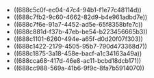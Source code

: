 - ((688c5c0f-ec04-47c4-94b1-f1e77c48114d))
- ((688c7fb2-9c60-4662-82d9-b4e961adbd7e))
- ((688c7f6e-91a7-4452-ad5e-65f8358bfe7c))
- ((688c881d-f37b-47eb-be54-b223456665b3))
- ((688c1101-6260-494e-a65f-d0d20f07f303))
- ((688c1422-2179-4505-95b7-790d473368d7))
- ((688c1875-3a18-458e-bacf-a1c34163a49a))
- ((688cca68-417d-46e8-ac11-bcbd18dcb171))
- ((688cc988-569a-41b6-9f9c-8fa7b5914070))